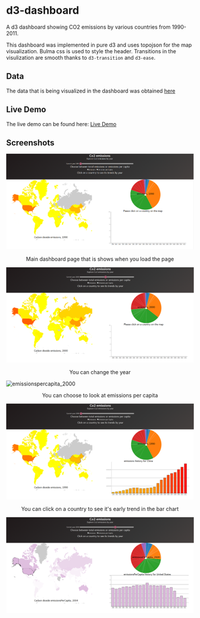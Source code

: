 # d3-dashboard
A d3 dashboard showing CO2 emissions by various countries from 1990-2011.

This dashboard was implemented in pure d3 and uses topojson for the map visualization. Bulma css is used to style the header. Transitions in the visulization are smooth thanks to `d3-transition` and `d3-ease`.

## Data
The data that is being visualized in the dashboard was obtained [here](http://data.un.org/)

## Live Demo
The live demo can be found here:
[Live Demo](https://dileep-kishore.github.io/d3-dashboard)

## Screenshots
![main](assets/main.png)
<p style="text-align: center"> Main dashboard page that is shows when you load the page </p>

![emissions_2000](assets/emissions_2000.png)
<p style="text-align: center"> You can change the year </p>

![emissionspercapita_2000](assets/emissionspercapita_2000.png)
<p style="text-align: center"> You can choose to look at emissions per capita </p>

![emissions_bar](assets/emissions_bar.png)
<p style="text-align: center"> You can click on a country to see it's early trend in the bar chart </p>

![emissionspercapita_bar](assets/emissionspercapita_bar.png)